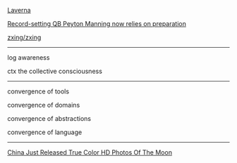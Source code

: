 <a href="https://en.wikipedia.org/wiki/Laverna" target="_blank">Laverna</a>

<a href="http://www.sfchronicle.com/49ers/article/Record-setting-QB-Peyton-Manning-now-relies-on-6795840.php" target="_blank">Record-setting QB Peyton Manning now relies on preparation</a>

<a href="https://github.com/zxing/zxing" target="_blank">zxing/zxing</a>

---

log awareness

ctx the collective consciousness

---

convergence of tools

convergence of domains

convergence of abstractions

convergence of language

---

<a href="http://techcrunch.com/2016/01/30/china-just-released-true-color-hd-photos-of-the-moon/#.7y7cyei:92eF" target="_blank">China Just Released True Color HD Photos Of The Moon</a>
